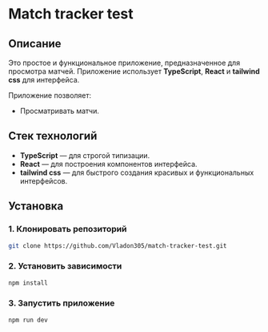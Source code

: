 # Match tracker test

## Описание

Это простое и функциональное приложение, предназначенное для просмотра матчей. Приложение использует **TypeScript**, **React** и **tailwind css** для интерфейса.

Приложение позволяет:

- Просматривать матчи.

## Стек технологий

- **TypeScript** — для строгой типизации.
- **React** — для построения компонентов интерфейса.
- **tailwind css** — для быстрого создания красивых и функциональных интерфейсов.

## Установка

### 1. Клонировать репозиторий

```bash
git clone https://github.com/Vladon305/match-tracker-test.git
```

### 2. Установить зависимости

```bash
npm install
```

### 3. Запустить приложение

```bash
npm run dev
```

```

```
